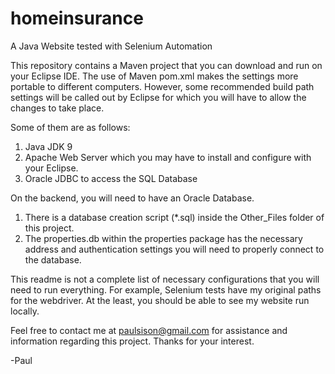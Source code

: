# homeinsurance
A Java Website tested with Selenium Automation

This repository contains a Maven project that you can download and run on your Eclipse IDE. The use of Maven pom.xml makes the settings more portable to different computers. 
However, some recommended build path settings will be called out by Eclipse for which you will have to allow the changes to take place.

Some of them are as follows:
1) Java JDK 9
2) Apache Web Server which you may have to install and configure with your Eclipse.
3) Oracle JDBC to access the SQL Database

On the backend, you will need to have an Oracle Database. 
1) There is a database creation script (*.sql) inside the Other_Files folder of this project.
2) The properties.db within the properties package has the necessary address and authentication settings you will need
  to properly connect to the database.
  
This readme is not a complete list of necessary configurations that you will need to run everything. For example, Selenium tests have my original paths for the webdriver.
At the least, you should be able to see my website run locally.  

Feel free to contact me at paulsison@gmail.com for assistance and information regarding this project. Thanks for your interest.
  
  -Paul
  

